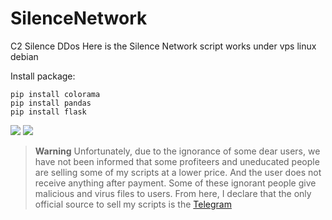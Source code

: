 # SilenceNetwork
C2 Silence DDos 
Here is the Silence Network script works under vps linux debian

Install package:
```
pip install colorama
pip install pandas
pip install flask
````
![](https://github.com/TryWarzFiles/C2-Silence/blob/silence.PNG)
![](https://github.com/TryWarzFiles/C2-Silence/silence.PNG)

> **Warning**
> Unfortunately, due to the ignorance of some dear users, we have not been informed that some profiteers and uneducated people are selling some of my scripts at a lower price. And the user does not receive anything after payment. Some of these ignorant people give malicious and virus files to users. From here, I declare that the only official source to sell my scripts is the [Telegram]()
